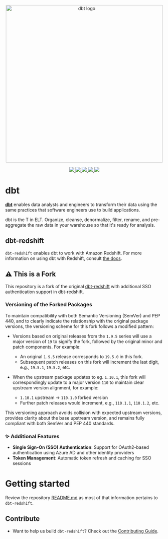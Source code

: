 <p align="center">
    <img
        src="https://raw.githubusercontent.com/dbt-labs/dbt/ec7dee39f793aa4f7dd3dae37282cc87664813e4/etc/dbt-logo-full.svg"
        alt="dbt logo"
        width="500"
    />
</p>

<p align="center">
    <a href="https://pypi.org/project/dbt-redshift/">
        <img src="https://badge.fury.io/py/dbt-redshift.svg" />
    </a>
    <a target="_blank" href="https://pypi.org/project/dbt-redshift/" style="background:none">
        <img src="https://img.shields.io/pypi/pyversions/dbt-redshift">
    </a>
    <a href="https://github.com/psf/black">
        <img src="https://img.shields.io/badge/code%20style-black-000000.svg" />
    </a>
    <a href="https://github.com/python/mypy">
        <img src="https://www.mypy-lang.org/static/mypy_badge.svg" />
    </a>
    <a href="https://pepy.tech/project/dbt-redshift">
        <img src="https://static.pepy.tech/badge/dbt-redshift/month" />
    </a>
</p>

# dbt

**[dbt](https://www.getdbt.com/)** enables data analysts and engineers to transform their data using the same practices that software engineers use to build applications.

dbt is the T in ELT. Organize, cleanse, denormalize, filter, rename, and pre-aggregate the raw data in your warehouse so that it's ready for analysis.

## dbt-redshift

`dbt-redshift` enables dbt to work with Amazon Redshift.
For more information on using dbt with Redshift, consult [the docs](https://docs.getdbt.com/docs/profile-redshift).

## ⚠️ This is a Fork

This repository is a fork of the original [dbt-redshift](https://github.com/dbt-labs/dbt-adapters) with additional SSO authentication support in dbt-redshift.

### Versioning of the Forked Packages

To maintain compatibility with both Semantic Versioning (SemVer) and PEP 440, and to clearly indicate the relationship with the original package versions, the versioning scheme for this fork follows a modified pattern:

- Versions based on original releases from the `1.9.5` series will use a major version of `19` to signify the fork, followed by the original minor and patch components. For example:
  - An original `1.9.5` release corresponds to `19.5.0` in this fork.
  - Subsequent patch releases on this fork will increment the last digit, e.g., `19.5.1`, `19.5.2`, etc.

- When the upstream package updates to eg. `1.10.1`, this fork will correspondingly update to a major version `110` to maintain clear upstream version alignment, for example:
  - `1.10.1` upstream → `110.1.0` forked version
  - Further patch releases would increment, e.g., `110.1.1`, `110.1.2`, etc.

This versioning approach avoids collision with expected upstream versions, provides clarity about the base upstream version, and remains fully compliant with both SemVer and PEP 440 standards.

### ✨ Additional Features

- **Single Sign-On (SSO) Authentication**: Support for OAuth2-based authentication using Azure AD and other identity providers
- **Token Management**: Automatic token refresh and caching for SSO sessions

# Getting started

Review the repository [README.md](../README.md) as most of that information pertains to `dbt-redshift`.

## Contribute

- Want to help us build `dbt-redshift`? Check out the [Contributing Guide](CONTRIBUTING.md).
